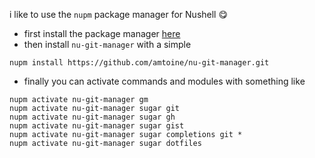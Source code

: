 i like to use the `nupm` package manager for Nushell :yum:

- first install the package manager [here](https://github.com/amtoine/nupm/tree/main#recycle-installation)
- then install `nu-git-manager` with a simple
```nu
nupm install https://github.com/amtoine/nu-git-manager.git
```
- finally you can activate commands and modules with something like
```nu
nupm activate nu-git-manager gm
nupm activate nu-git-manager sugar git
nupm activate nu-git-manager sugar gh
nupm activate nu-git-manager sugar gist
nupm activate nu-git-manager sugar completions git *
nupm activate nu-git-manager sugar dotfiles
```
